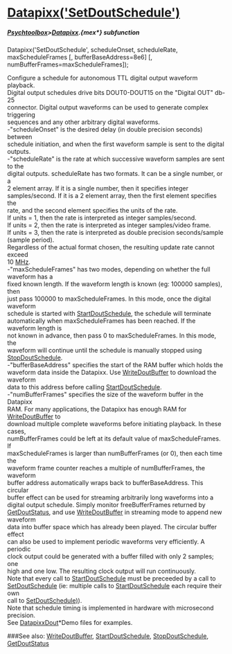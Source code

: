 # [Datapixx('SetDoutSchedule')](Datapixx-SetDoutSchedule) 
##### [Psychtoolbox](Psychtoolbox)>[Datapixx](Datapixx).{mex*} subfunction

Datapixx('SetDoutSchedule', scheduleOnset, scheduleRate, maxScheduleFrames [, bufferBaseAddress=8e6] [, numBufferFrames=maxScheduleFrames]);

Configure a schedule for autonomous TTL digital output waveform playback.  
Digital output schedules drive bits DOUT0-DOUT15 on the "Digital OUT" db-25  
connector. Digital output waveforms can be used to generate complex triggering  
sequences and any other arbitrary digital waveforms.  
-"scheduleOnset" is the desired delay (in double precision seconds) between  
schedule initiation, and when the first waveform sample is sent to the digital  
outputs.  
-"scheduleRate" is the rate at which successive waveform samples are sent to the  
digital outputs. scheduleRate has two formats.  It can be a single number, or a  
2 element array. If it is a single number, then it specifies integer  
samples/second. If it is a 2 element array, then the first element specifies the  
rate, and the second element specifies the units of the rate.  
If units = 1, then the rate is interpreted as integer samples/second.  
If units = 2, then the rate is interpreted as integer samples/video frame.  
If units = 3, then the rate is interpreted as double precision seconds/sample  
(sample period).  
Regardless of the actual format chosen, the resulting update rate cannot exceed  
10 [MHz](MHz).  
-"maxScheduleFrames" has two modes, depending on whether the full waveform has a  
fixed known length. If the waveform length is known (eg: 100000 samples), then  
just pass 100000 to maxScheduleFrames. In this mode, once the digital waveform  
schedule is started with [StartDoutSchedule](StartDoutSchedule), the schedule will terminate  
automatically when maxScheduleFrames has been reached. If the waveform length is  
not known in advance, then pass 0 to maxScheduleFrames. In this mode, the  
waveform will continue until the schedule is manually stopped using  
[StopDoutSchedule](StopDoutSchedule).  
-"bufferBaseAddress" specifies the start of the RAM buffer which holds the  
waveform data inside the Datapixx. Use [WriteDoutBuffer](WriteDoutBuffer) to download the waveform  
data to this address before calling [StartDoutSchedule](StartDoutSchedule).  
-"numBufferFrames" specifies the size of the waveform buffer in the Datapixx  
RAM. For many applications, the Datapixx has enough RAM for [WriteDoutBuffer](WriteDoutBuffer) to  
download multiple complete waveforms before initiating playback. In these cases,  
numBufferFrames could be left at its default value of maxScheduleFrames. If  
maxScheduleFrames is larger than numBufferFrames (or 0), then each time the  
waveform frame counter reaches a multiple of numBufferFrames, the waveform  
buffer address automatically wraps back to bufferBaseAddress. This circular  
buffer effect can be used for streaming arbitrarily long waveforms into a  
digital output schedule. Simply monitor freeBufferFrames returned by  
[GetDoutStatus](GetDoutStatus), and use [WriteDoutBuffer](WriteDoutBuffer) in streaming mode to append new waveform  
data into buffer space which has already been played. The circular buffer effect  
can also be used to implement periodic waveforms very efficiently. A periodic  
clock output could be generated with a buffer filled with only 2 samples; one  
high and one low. The resulting clock output will run continuously.  
Note that every call to [StartDoutSchedule](StartDoutSchedule) must be preceeded by a call to  
[SetDoutSchedule](SetDoutSchedule) (ie: multiple calls to [StartDoutSchedule](StartDoutSchedule) each require their own  
call to [SetDoutSchedule)](SetDoutSchedule)).  
Note that schedule timing is implemented in hardware with microsecond precision.  
See [DatapixxDout](DatapixxDout)\*Demo files for examples.  
  


###See also:
[WriteDoutBuffer](Datapixx-WriteDoutBuffer), [StartDoutSchedule](Datapixx-StartDoutSchedule), [StopDoutSchedule](Datapixx-StopDoutSchedule), [GetDoutStatus](Datapixx-GetDoutStatus)
